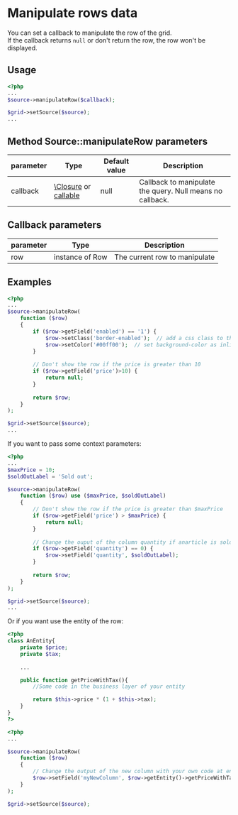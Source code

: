 Manipulate rows data
====================

You can set a callback to manipulate the row of the grid.  
If the callback returns `null` or don't return the row, the row won't be displayed.

## Usage
```php
<?php
...
$source->manipulateRow($callback);

$grid->setSource($source);
...
```

## Method Source::manipulateRow parameters

| parameter | Type | Default value | Description |
| --------- | ---- | ------------- | ----------- |
| callback | [\Closure][1] or [callable][2] | null | Callback to manipulate the query. Null means no callback. |

## Callback parameters

| parameter | Type | Description |
| --------- | ---- | ----------- | 
| row | instance of Row | The current row to manipulate |

## Examples

```php
<?php
...
$source->manipulateRow(
    function ($row)
    {
        if ($row->getField('enabled') == '1') {
            $row->setClass('border-enabled');  // add a css class to the <tr> tag
            $row->setColor('#00ff00');  // set background-color as inline style
        }
        
        // Don't show the row if the price is greater than 10
        if ($row->getField('price')>10) {
            return null;
        }
        
        return $row;
    }
);

$grid->setSource($source);
...
```

If you want to pass some context parameters:
```php
<?php
...
$maxPrice = 10;
$soldOutLabel = 'Sold out';

$source->manipulateRow(
    function ($row) use ($maxPrice, $soldOutLabel)
    {
        // Don't show the row if the price is greater than $maxPrice
        if ($row->getField('price') > $maxPrice) {
            return null;
        }
        
        // Change the ouput of the column quantity if anarticle is sold out
        if ($row->getField('quantity') == 0) {
            $row->setField('quantity', $soldOutLabel);
        }
        
        return $row;
    }
);

$grid->setSource($source);
...
```

Or if you want use the entity of the row:
```php
<?php
class AnEntity{
	private $price;
	private $tax;
	
	...

	public function getPriceWithTax(){
		//Some code in the business layer of your entity

		return $this->price * (1 + $this->tax);
	}
}
?>

<?php
...

$source->manipulateRow(
    function ($row) 
    {       
        // Change the output of the new column with your own code at entity.
        $row->setField('myNewColumn', $row->getEntity()->getPriceWithTax());
    }
);

$grid->setSource($source);

```

[1]: http://php.net/manual/en/functions.anonymous.php
[2]: http://php.net/manual/en/language.types.callable.php
